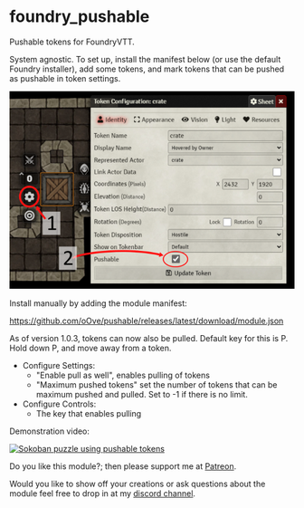 # foundry_pushable
Pushable tokens for FoundryVTT.

System agnostic.
To set up, install the manifest below (or use the default Foundry installer), add some tokens, and mark tokens that can be pushed as pushable in token settings.

![Marking a token as pushable](/pushable%20help.png?raw=true "Marking a token as pushable")

Install manually by adding the module manifest:

https://github.com/oOve/pushable/releases/latest/download/module.json

As of version 1.0.3, tokens can now also be pulled. Default key for this is P. Hold down P, and move away from a token.
* Configure Settings:
  * "Enable pull as well", enables pulling of tokens
  * "Maximum pushed tokens" set the number of tokens that can be maximum pushed and pulled. Set to -1 if there is no limit.
* Configure Controls:
  * The key that enables pulling

Demonstration video:

[![Sokoban puzzle using pushable tokens](http://img.youtube.com/vi/FOMEqN03SUU/0.jpg)](http://www.youtube.com/watch?v=FOMEqN03SUU "Sokoban video puzzle")

Do you like this module?; then please support me at [Patreon](https://www.patreon.com/drO_o).

Would you like to show off your creations or ask questions about the module feel free to drop in at my [discord channel](https://discord.gg/5CCAhsKFDp). 
